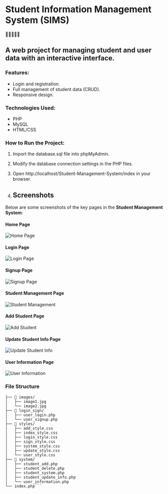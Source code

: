 # Student Information Management System (SIMS)

🌟✨🎉🎈🎁

## A web project for managing student and user data with an interactive interface.

### Features:
- Login and registration.
- Full management of student data (CRUD).
- Responsive design.

### Technologies Used:
- PHP
- MySQL
- HTML/CSS

### How to Run the Project:
1. Import the database.sql file into phpMyAdmin.
2. Modify the database connection settings in the PHP files.
3. Open http://localhost/Student-Management-System/index in your browser.

5. ## Screenshots

Below are some screenshots of the key pages in the **Student Management System**:

#### Home Page
![Home Page](/Student-Management-System/Screenshots/home_page.png)

#### Login Page
![Login Page](/Student-Management-System/Screenshots/login_page.png)

#### Signup Page
![Signup Page](/Student-Management-System/Screenshots/signup_page.png)

#### Student Management Page
![Student Management](/Student-Management-System/Screenshots/student_management_page.png)

#### Add Student Page
![Add Student](/Student-Management-System/Screenshots/add_student_page.png)

#### Update Student Info Page
![Update Student Info](/Student-Management-System/Screenshots/update_student_info_page.png)

#### User Information Page
![User Information](/Student-Management-System/Screenshots/User_info-page.png)

### File Structure
```📁 project1/
├── 📁 images/
│   ├── image1.jpg
│   └── image2.jpg
├── 📁 login_sign/
│   ├── user_login.php
│   └── user_signup.php
├── 📁 styles/
│   ├── add_style.css
│   ├── index_style.css
│   ├── login_style.css
│   ├── sign_style.css
│   ├── system_style.css
│   ├── update_style.css
│   └── user_style.css
├── 📁 system/
│   ├── student_add.php
│   ├── student_delete.php
│   ├── student_system.php
│   ├── student_update_info.php
│   └── user_information.php
└── index.php```

